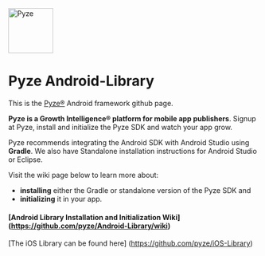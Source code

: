 <img src="http://pyze.com/images/pyze-horizontal-color-RGB.svg" height="90" alt="Pyze"/>

# Pyze Android-Library

This is the [Pyze&reg;](http://pyze.com) Android framework github page.  

**Pyze is a Growth Intelligence&reg; platform for mobile app publishers**. Signup at Pyze, install and initialize the Pyze SDK and watch your app grow.

Pyze recommends integrating the Android SDK with Android Studio using **Gradle**. We also have Standalone installation instructions for Android Studio or Eclipse.

Visit the wiki page below to learn more about: 
* **installing** either the Gradle or standalone version of the Pyze SDK and 
* **initializing** it in your app.  

#### [Android Library Installation and Initialization Wiki] (https://github.com/pyze/Android-Library/wiki)

[The iOS Library can be found here] (https://github.com/pyze/iOS-Library)

